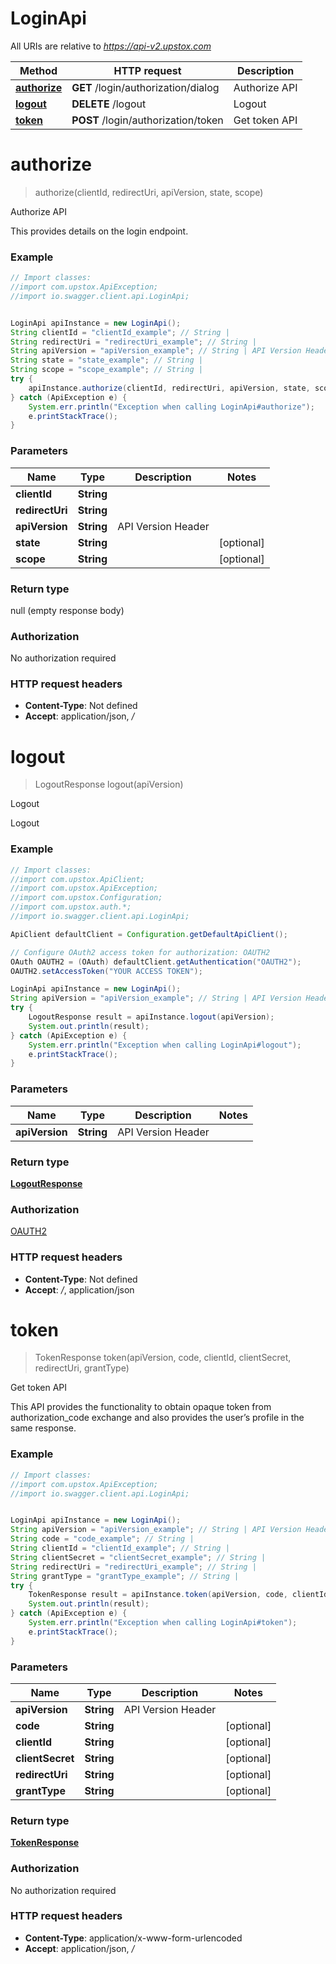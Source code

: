 # LoginApi

All URIs are relative to *https://api-v2.upstox.com*

Method | HTTP request | Description
------------- | ------------- | -------------
[**authorize**](LoginApi.md#authorize) | **GET** /login/authorization/dialog | Authorize API
[**logout**](LoginApi.md#logout) | **DELETE** /logout | Logout
[**token**](LoginApi.md#token) | **POST** /login/authorization/token | Get token API

<a name="authorize"></a>
# **authorize**
> authorize(clientId, redirectUri, apiVersion, state, scope)

Authorize API

This provides details on the login endpoint.

### Example
```java
// Import classes:
//import com.upstox.ApiException;
//import io.swagger.client.api.LoginApi;


LoginApi apiInstance = new LoginApi();
String clientId = "clientId_example"; // String | 
String redirectUri = "redirectUri_example"; // String | 
String apiVersion = "apiVersion_example"; // String | API Version Header
String state = "state_example"; // String | 
String scope = "scope_example"; // String | 
try {
    apiInstance.authorize(clientId, redirectUri, apiVersion, state, scope);
} catch (ApiException e) {
    System.err.println("Exception when calling LoginApi#authorize");
    e.printStackTrace();
}
```

### Parameters

Name | Type | Description  | Notes
------------- | ------------- | ------------- | -------------
 **clientId** | **String**|  |
 **redirectUri** | **String**|  |
 **apiVersion** | **String**| API Version Header |
 **state** | **String**|  | [optional]
 **scope** | **String**|  | [optional]

### Return type

null (empty response body)

### Authorization

No authorization required

### HTTP request headers

 - **Content-Type**: Not defined
 - **Accept**: application/json, */*

<a name="logout"></a>
# **logout**
> LogoutResponse logout(apiVersion)

Logout

Logout

### Example
```java
// Import classes:
//import com.upstox.ApiClient;
//import com.upstox.ApiException;
//import com.upstox.Configuration;
//import com.upstox.auth.*;
//import io.swagger.client.api.LoginApi;

ApiClient defaultClient = Configuration.getDefaultApiClient();

// Configure OAuth2 access token for authorization: OAUTH2
OAuth OAUTH2 = (OAuth) defaultClient.getAuthentication("OAUTH2");
OAUTH2.setAccessToken("YOUR ACCESS TOKEN");

LoginApi apiInstance = new LoginApi();
String apiVersion = "apiVersion_example"; // String | API Version Header
try {
    LogoutResponse result = apiInstance.logout(apiVersion);
    System.out.println(result);
} catch (ApiException e) {
    System.err.println("Exception when calling LoginApi#logout");
    e.printStackTrace();
}
```

### Parameters

Name | Type | Description  | Notes
------------- | ------------- | ------------- | -------------
 **apiVersion** | **String**| API Version Header |

### Return type

[**LogoutResponse**](LogoutResponse.md)

### Authorization

[OAUTH2](../README.md#OAUTH2)

### HTTP request headers

 - **Content-Type**: Not defined
 - **Accept**: */*, application/json

<a name="token"></a>
# **token**
> TokenResponse token(apiVersion, code, clientId, clientSecret, redirectUri, grantType)

Get token API

This API provides the functionality to obtain opaque token from authorization_code exchange and also provides the user’s profile in the same response.

### Example
```java
// Import classes:
//import com.upstox.ApiException;
//import io.swagger.client.api.LoginApi;


LoginApi apiInstance = new LoginApi();
String apiVersion = "apiVersion_example"; // String | API Version Header
String code = "code_example"; // String | 
String clientId = "clientId_example"; // String | 
String clientSecret = "clientSecret_example"; // String | 
String redirectUri = "redirectUri_example"; // String | 
String grantType = "grantType_example"; // String | 
try {
    TokenResponse result = apiInstance.token(apiVersion, code, clientId, clientSecret, redirectUri, grantType);
    System.out.println(result);
} catch (ApiException e) {
    System.err.println("Exception when calling LoginApi#token");
    e.printStackTrace();
}
```

### Parameters

Name | Type | Description  | Notes
------------- | ------------- | ------------- | -------------
 **apiVersion** | **String**| API Version Header |
 **code** | **String**|  | [optional]
 **clientId** | **String**|  | [optional]
 **clientSecret** | **String**|  | [optional]
 **redirectUri** | **String**|  | [optional]
 **grantType** | **String**|  | [optional]

### Return type

[**TokenResponse**](TokenResponse.md)

### Authorization

No authorization required

### HTTP request headers

 - **Content-Type**: application/x-www-form-urlencoded
 - **Accept**: application/json, */*

